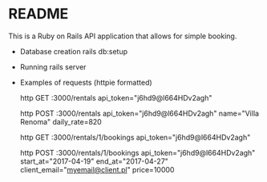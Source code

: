# README

This is a Ruby on Rails API application that allows for simple booking.

* Database creation
rails db:setup

* Running
rails server

* Examples of requests (httpie formatted)

  http GET :3000/rentals api_token="j6hd9@l664HDv2agh"

  http POST :3000/rentals api_token="j6hd9@l664HDv2agh" name="Villa Renoma" daily_rate=820

  http GET :3000/rentals/1/bookings api_token="j6hd9@l664HDv2agh"

  http POST :3000/rentals/1/bookings api_token="j6hd9@l664HDv2agh" start_at="2017-04-19" end_at="2017-04-27" client_email="myemail@client.pl" price=10000
